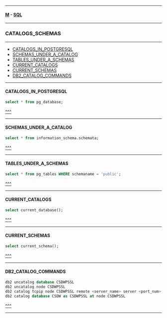 
---

#### [M](https://github.com/ttltrk/TTT/blob/master/menu.md) - [SQL](https://github.com/ttltrk/TTT/blob/master/SQL/SQL.md)

---

### CATALOGS_SCHEMAS

---

* [CATALOGS_IN_POSTGRESQL](#CATALOGS_IN_POSTGRESQL)
* [SCHEMAS_UNDER_A_CATALOG](#SCHEMAS_UNDER_A_CATALOG)
* [TABLES_UNDER_A_SCHEMAS](#TABLES_UNDER_A_SCHEMAS)
* [CURRENT_CATALOGS](#CURRENT_CATALOGS)
* [CURRENT_SCHEMAS](#CURRENT_SCHEMAS)
* [DB2_CATALOG_COMMANDS](#DB2_CATALOG_COMMANDS)

---

#### CATALOGS_IN_POSTGRESQL

```SQL
select * from pg_database;
```

[^^^](#CATALOGS_SCHEMAS)

---

#### SCHEMAS_UNDER_A_CATALOG

```SQL
select * from information_schema.schemata;
```

[^^^](#CATALOGS_SCHEMAS)

---

#### TABLES_UNDER_A_SCHEMAS

```SQL
select * from pg_tables WHERE schemaname = 'public';
```

[^^^](#CATALOGS_SCHEMAS)

---

#### CURRENT_CATALOGS

```SQL
select current_database();
```

[^^^](#CATALOGS_SCHEMAS)

---

#### CURRENT_SCHEMAS

```SQL
select current_schema();
```

[^^^](#CATALOGS_SCHEMAS)

---

#### DB2_CATALOG_COMMANDS

```SQL
db2 uncatalog database CSDWPSSL
db2 uncatalog node CSDWPSSL
db2 catalog tcpip node CSDWPSSL remote <server_name> server <port_num> security ssl
db2 catalog database CSDW as CSDWPSSL at node CSDWPSSL
```

[^^^](#CATALOGS_SCHEMAS)

---
